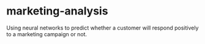 # marketing-analysis
Using neural networks to predict whether a customer will respond positively to a marketing campaign or not.
